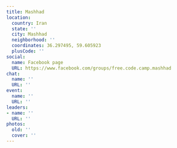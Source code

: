 ```yaml
---
title: Mashhad
location:
  country: Iran
  state: ''
  city: Mashhad
  neighborhood: ''
  coordinates: 36.297495, 59.605923
  plusCode: ''
social:
  name: Facebook page
  URL: https://www.facebook.com/groups/free.code.camp.mashhad
chat:
  name: ''
  URL: ''
event:
  name: ''
  URL: ''
leaders:
- name: ''
  URL: ''
photos:
  old: ''
  cover: ''
---
```

